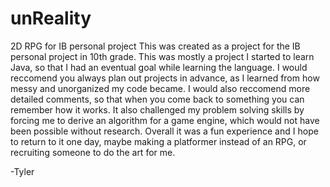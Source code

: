# unReality
2D RPG for IB personal project
This was created as a project for the IB personal project in 10th grade. This was mostly a project I started to learn Java, so that I had an eventual goal 
while learning the language. I would reccomend you always plan out projects in advance, as I learned from how messy and unorganized my code became. I would also reccomend
more detailed comments, so that when you come back to something you can remember how it works. It also challenged my problem solving skills by forcing me to derive an algorithm
for a game engine, which would not have been possible without research. Overall it was a fun experience and I hope to return to it one day, maybe making a platformer instead of 
an RPG, or recruiting someone to do the art for me.

-Tyler
 
